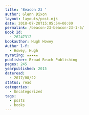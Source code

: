 ```yaml
---
title: 'Beacon 23 '
author: Glenn Dixon
layout: layouts/post.njk
date: 2018-07-28T15:05:54+00:00
permalink: /beacon-23-beacon-23-1-5/
Book Id:
  - 26247312
bookauthor: Hugh Howey
Author l-f:
  - Howey, Hugh
myrating: ★★★★★
publisher: Broad Reach Publishing
pages: 245
yearpublished: 2015
dateread:
  - 2017/08/22
status: read
categories:
  - Uncategorized
tags:
  - posts
  - books
---
```

